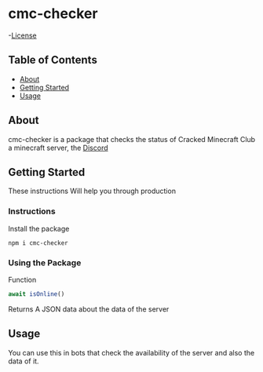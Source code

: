 # cmc-checker


-[License](./LICENSE)

## Table of Contents

- [About](#about)
- [Getting Started](#getting_started)
- [Usage](#usage)

## About <a name = "about"></a>

cmc-checker is a package that checks the status of Cracked Minecraft Club a minecraft server, the
[Discord](https://discord.gg/FpMDe8Ge5g)

## Getting Started <a name = "getting_started"></a>

These instructions Will help you through production

### Instructions

Install the package

```console
npm i cmc-checker
```

### Using the Package

Function
```ts
await isOnline()
```

Returns A JSON data about the data of the server


## Usage <a name = "usage"></a>

You can use this in bots that check the availability of the server and also the data of it.

